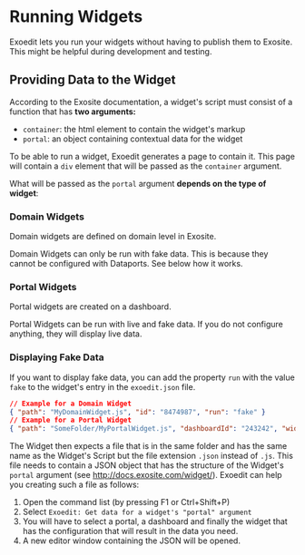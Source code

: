 # Running Widgets
Exoedit lets you run your widgets without having to publish them to Exosite. This might be helpful during development and testing.

## Providing Data to the Widget
According to the Exosite documentation, a widget's script must consist of a function that has **two arguments:**
* `container`: the html element to contain the widget's markup
* `portal`: an object containing contextual data for the widget

To be able to run a widget, Exoedit generates a page to contain it. This page will contain a `div` element that will be 
passed as the `container` argument.

What will be passed as the `portal` argument **depends on the type of widget**:
### Domain Widgets
Domain widgets are defined on domain level in Exosite.

Domain Widgets can only be run with fake data. This is because they cannot be configured with Dataports. See below how it works.

### Portal Widgets
Portal widgets are created on a dashboard.

Portal Widgets can be run with live and fake data. If you do not configure anything, they will display live data.

### Displaying Fake Data
If you want to display fake data, you can add the property `run` with the value `fake` to the widget's entry in the `exoedit.json` file.
```json
// Example for a Domain Widget
{ "path": "MyDomainWidget.js", "id": "8474987", "run": "fake" }
// Example for a Portal Widget
{ "path": "SomeFolder/MyPortalWidget.js", "dashboardId": "243242", "widgetTitle": "Awsome Widget", "run": "fake" }
```
The Widget then expects a file that is in the same folder and has the same name as the Widget's Script but the file extension `.json` instead of `.js`. This file needs to contain a JSON object that has the structure of the Widget's `portal` argument (see http://docs.exosite.com/widget/). Exoedit can help you creating such a file as follows:

1. Open the command list (by pressing F1 or Ctrl+Shift+P)
2. Select `Exoedit: Get data for a widget's "portal" argument`
3. You will have to select a portal, a dashboard and finally the widget that has the configuration that will result in the data you need.
4. A new editor window containing the JSON will be opened.
